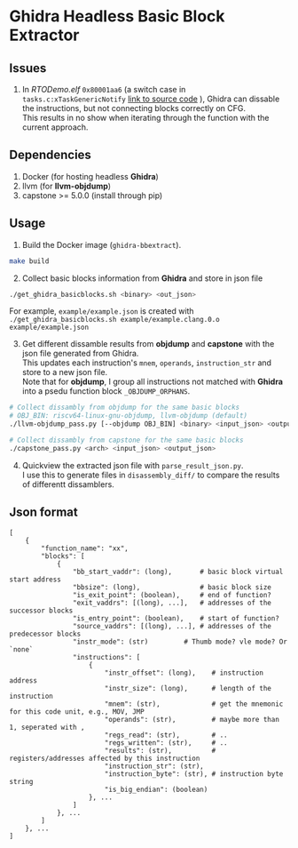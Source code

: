# Ghidra Headless Basic Block Extractor

## Issues
1. In *RTODemo.elf* `0x80001aa6` (a switch case in `tasks.c:xTaskGenericNotify`
   [link to source code](https://github.com/FreeRTOS/FreeRTOS-Kernel/blob/64fd9291ef668d0f3695771f0ce596d5e6c75802/tasks.c#L7907) ),
  Ghidra can dissable the instructions, but not connecting blocks correctly on CFG.   
  This results in no show when iterating through the function with the current approach.



## Dependencies
1. Docker (for hosting headless **Ghidra**)
2. llvm (for **llvm-objdump**)
3. capstone >= 5.0.0 (install through pip)


## Usage

1. Build the Docker image (`ghidra-bbextract`). 
```bash
make build  
```

2. Collect basic blocks information from **Ghidra** and store in json file
```bash
./get_ghidra_basicblocks.sh <binary> <out_json>
```
For example, `example/example.json` is created with `./get_ghidra_basicblocks.sh example/example.clang.0.o example/example.json`

3. Get different dissamble results from **objdump** and **capstone** with the json file generated from Ghidra.   
  This updates each instruction's `mnem`, `operands`, `instruction_str` and store to a new json file.   
  Note that for **objdump**, I group all instructions not matched with **Ghidra** into a psedu function block `_OBJDUMP_ORPHANS`.   
```bash
# Collect dissambly from objdump for the same basic blocks
# OBJ_BIN: riscv64-linux-gnu-objdump, llvm-objdump (default)
./llvm-objdump_pass.py [--objdump OBJ_BIN] <binary> <input_json> <output_json>

# Collect dissambly from capstone for the same basic blocks
./capstone_pass.py <arch> <input_json> <output_json>
```

4. Quickview the extracted json file with `parse_result_json.py`.   
  I use this to generate files in `disassembly_diff/` to compare the results of differentt dissamblers.


## Json format
```
[
    {
        "function_name": "xx",
        "blocks": [
            {
                "bb_start_vaddr": (long),       # basic block virtual start address
                "bbsize": (long),               # basic block size
                "is_exit_point": (boolean),     # end of function? 
                "exit_vaddrs": [(long), ...],   # addresses of the successor blocks
                "is_entry_point": (boolean),    # start of function?
                "source_vaddrs": [(long), ...], # addresses of the predecessor blocks
                "instr_mode": (str)         # Thumb mode? vle mode? Or `none`
                "instructions": [
                    {
                        "instr_offset": (long),    # instruction address
                        "instr_size": (long),      # length of the instruction
                        "mnem": (str),             # get the mnemonic for this code unit, e.g., MOV, JMP
                        "operands": (str),         # maybe more than 1, seperated with ,
                        "regs_read": (str),        # ..
                        "regs_written": (str),     # ..
                        "results": (str),          # registers/addresses affected by this instruction
                        "instruction_str": (str),
                        "instruction_byte": (str), # instruction byte string
                        "is_big_endian": (boolean)
                    }, ...
                ]
            }, ...
        ]
    }, ...
]
```
